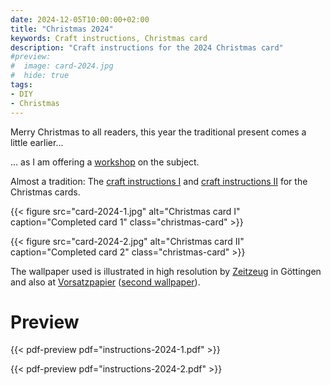 ```yaml
---
date: 2024-12-05T10:00:00+02:00
title: "Christmas 2024"
keywords: Craft instructions, Christmas card
description: "Craft instructions for the 2024 Christmas card"
#preview:
#  image: card-2024.jpg
#  hide: true
tags:
- DIY
- Christmas
---
```


Merry Christmas to all readers, this year the traditional present comes a little earlier...
<!--more-->

... as I am offering a [workshop](/post/christmas-2024-workshop/) on the subject.

Almost a tradition: The [craft instructions I](./instructions-2023-1.pdf) and [craft instructions II](./instructions-2023-2.pdf) for the Christmas cards.

{{< figure src="card-2024-1.jpg" alt="Christmas card I" caption="Completed card 1" class="christmas-card" >}}

{{< figure src="card-2024-2.jpg" alt="Christmas card II" caption="Completed card 2" class="christmas-card" >}}

The wallpaper used is illustrated in high resolution by [Zeitzeug](http://zeitzeug.de/) in Göttingen and also at [Vorsatzpapier](https://vorsatzpapier.projektemacher.org/post/tapete-18/) ([second wallpaper](https://vorsatzpapier.projektemacher.org/post/tapete-19/)).

# Preview

{{< pdf-preview pdf="instructions-2024-1.pdf" >}}

{{< pdf-preview pdf="instructions-2024-2.pdf" >}}
